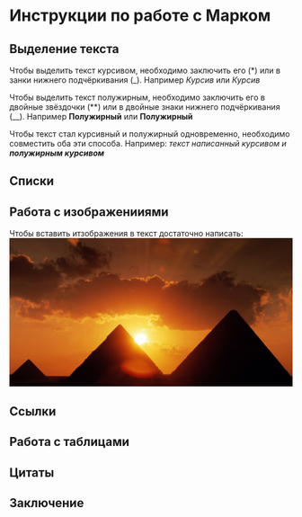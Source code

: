 # Инструкции по работе с Марком

## Выделение текста

Чтобы выделить текст курсивом, необходимо заключить его (*) или в занки нижнего подчёркивания (_). Например *Курсив* или _Курсив_

Чтобы выделить текст полужирным, необходимо заключить его в двойные звёздочки (**) или в двойные знаки нижнего подчёркивания (__). Например **Полужирный** или __Полужирный__

Чтобы текст стал курсивный и полужирный одновременно, необходимо совместить оба эти способа. Например: _текст написанный курсивом и **полужирным курсивом**_

## Списки

## Работа с изображенииями

Чтобы вставить итзображения в текст достаточно написать: ![Знакомьтесь, это пирамиды](/Pyramids.jpg)


## Ссылки

## Работа с таблицами 

## Цитаты

## Заключение
